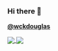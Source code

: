 ### Hi there 👋

[**@wckdouglas**](https://wckdouglas.github.io/)


<a href="https://github.com/wckdouglas">
  <img align="center" src="https://github-readme-stats.vercel.app/api?username=wckdouglas&theme=radical&show_icons=true&count_private=true&custom_title=GitHub%20Stats&theme=default&hide_border=true" />
</a>
<a href="https://github.com/wckdouglas">
  <img align="center" src="https://github-readme-stats.vercel.app/api/top-langs/?username=wckdouglas&langs_count=8&layout=compact&hide=Roff&theme=default&hide_border=true" />
</a>  
